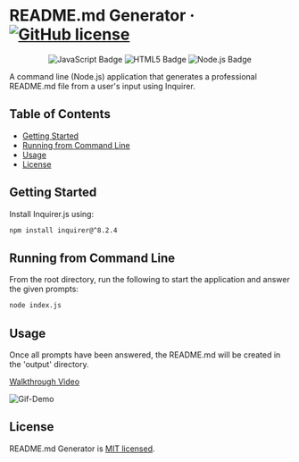# README.md Generator &middot; [![GitHub license](https://img.shields.io/badge/license-MIT-blue.svg)](https://github.com/WebDevMullins/readme-generator/blob/main/LICENSE)

<p align="center">
<img src="https://img.shields.io/badge/JavaScript-F7DF1E?logo=javascript&logoColor=000&style=flat" alt="JavaScript Badge">
<img src="https://img.shields.io/badge/HTML5-E34F26?logo=html5&logoColor=fff&style=flat" alt="HTML5 Badge">
<img src="https://img.shields.io/badge/Node.js-393?logo=nodedotjs&logoColor=fff&style=flat" alt="Node.js Badge">
</p>

A command line (Node.js) application that generates a professional README.md file from a user's input using Inquirer.

## Table of Contents

- [Getting Started](#getting-started)
- [Running from Command Line](#running-from-command-line)
- [Usage](#usage)
- [License](#license)

## Getting Started

Install Inquirer.js using:

```bash
npm install inquirer@^8.2.4
```

## Running from Command Line

From the root directory, run the following to start the application and answer the given prompts:

```bash
node index.js
```

## Usage

Once all prompts have been answered, the README.md will be created in the 'output' directory.

[Walkthrough Video](https://watch.screencastify.com/v/Rd1slrEoRvhsmDv3QptA)

![Gif-Demo](https://github.com/WebDevMullins/readme-generator/assets/6474546/68a616a4-b2b3-4068-8534-86c88a1411c7)

## License

README.md Generator is [MIT licensed](./LICENSE).
